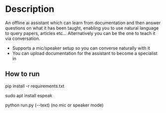 # Description

An offline ai assistant which can learn from documentation and then answer questions on what it has been taught, enabling you to use natural language to query papers, articles etc... Alternatively you can be the one to teach it via conversation.

- Supports a mic/speaker setup so you can converse naturally with it
- You can upload documentation for the assistant to become a specialist in

## How to run

pip install -r requirements.txt

sudo apt install espeak

python run.py (--text)      (no mic or speaker mode)


